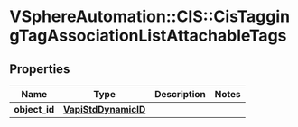 # VSphereAutomation::CIS::CisTaggingTagAssociationListAttachableTags

## Properties
Name | Type | Description | Notes
------------ | ------------- | ------------- | -------------
**object_id** | [**VapiStdDynamicID**](VapiStdDynamicID.md) |  | 



